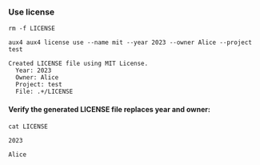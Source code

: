 ### Use license

```afterAll
rm -f LICENSE
```

```execute
aux4 aux4 license use --name mit --year 2023 --owner Alice --project test
```

```expect:regex
Created LICENSE file using MIT License.
  Year: 2023
  Owner: Alice
  Project: test
  File: .+/LICENSE
```

#### Verify the generated LICENSE file replaces year and owner:

```execute
cat LICENSE
```

```expect:partial
2023
```

```expect:partial
Alice
```
